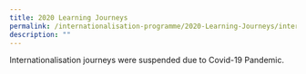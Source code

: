 ```yaml
---
title: 2020 Learning Journeys
permalink: /internationalisation-programme/2020-Learning-Journeys/internationalisation-programmes/
description: ""
---
```


Internationalisation journeys were suspended due to Covid-19 Pandemic.
